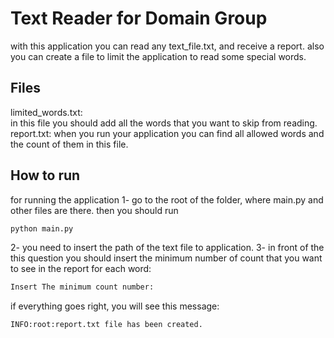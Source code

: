 # Text Reader for Domain Group 

with this application you can read any text_file.txt, and receive a report. also you can create a file to limit the application to read some special words. 


## Files
 
limited_words.txt:   
in this file you should add all the words that you want to skip from reading.   
report.txt:
when you run your application you can find all allowed words and the count of them in this file. 

## How to run
for running the application
1- go to the root of the folder, where main.py and other files are there. 
then you should run 
```bash
python main.py
```
2- you need to insert the path of the text file to application. 
3- in front of the this question you should insert the minimum number of count that you want to see in the report for each word: 
```bash
Insert The minimum count number:
```
if everything goes right, you will see this message: 

```bash
INFO:root:report.txt file has been created.
```
